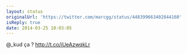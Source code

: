```yaml
---
layout: status
originalUrl: 'https://twitter.com/marcgg/status/448399663402844160'
isReply: true
date: 2014-03-25 10:03:05
---
```


@_kud  ça ? http://t.co/iUeAzwqkLr
